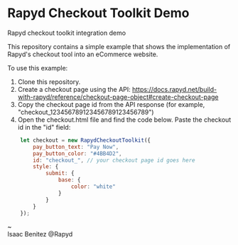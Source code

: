 # Rapyd Checkout Toolkit Demo
Rapyd checkout toolkit integration demo

This repository contains a simple example that shows the implementation of Rapyd's checkout tool into an eCommerce website.

To use this example:

1. Clone this repository.
2. Create a checkout page using the API: https://docs.rapyd.net/build-with-rapyd/reference/checkout-page-object#create-checkout-page
3. Copy the checkout page id from the API response (for example, "checkout_123456789123456789123456789")
4. Open the checkout.html file and find the code below. Paste the checkout id in the "id" field:

```javascript
    let checkout = new RapydCheckoutToolkit({
        pay_button_text: "Pay Now",
        pay_button_color: "#4BB4D2",
        id: "checkout_", // your checkout page id goes here
        style: {
            submit: {
                base: {
                    color: "white"
                }
            }
        }
    });
```

~  
Isaac Benitez
@Rapyd